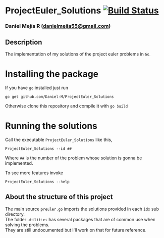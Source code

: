 # ProjectEuler_Solutions [![Build Status](https://travis-ci.org/Daniel-M/ProjectEuler_Solutions.svg?branch=master)](https://travis-ci.org/Daniel-M/ProjectEuler_Solutions) 
### Daniel Mejía R ([danielmejia55@gmail.com](mailto:danielmejia55@gmail.com))  

## Description
The implementation of my solutions of the project euler problems in `Go`.        

# Installing the package
If you have `go` installed just run  

`go get github.com/Daniel-M/ProjectEuler_Solutions`  

Otherwise clone this repository and compile it with `go build`   

# Running the solutions

Call the executable `ProjectEuler_Solutions` like this,    

`ProjectEuler_Solutions --id ##`

Where `##` is the number of the problem whose solution is gonna be implemented.   

To see more features invoke

`ProjectEuler_Solutions --help`

## About the structure of this project

The main source `preuler.go` imports the solutions provided in each `idx` sub directory.   
The folder `utilities` has several packages that are of common use when solving the problems.   
They are still undocumented but I'll work on that for future reference.   
